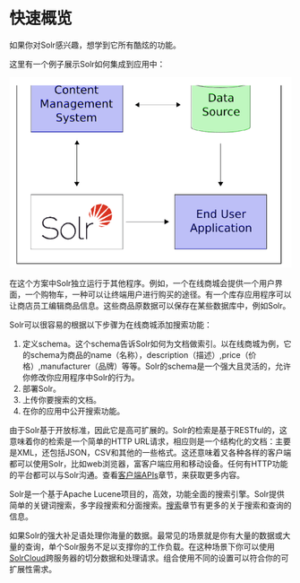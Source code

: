 # 快速概览
如果你对Solr感兴趣，想学到它所有酷炫的功能。

这里有一个例子展示Solr如何集成到应用中：

![](../../img/01-2-0.png)

在这个方案中Solr独立运行于其他程序。例如，一个在线商城会提供一个用户界面，一个购物车，一种可以让终端用户进行购买的途径。有一个库存应用程序可以让商店员工编辑商品信息。这些商品原数据可以保存在某些数据库中，例如Solr。

Solr可以很容易的根据以下步骤为在线商城添加搜索功能：
1. 定义schema。这个schema告诉Solr如何为文档做索引。以在线商城为例，它的schema为商品的name（名称），description（描述）,price（价格）,manufacturer（品牌）等等。Solr的schema是一个强大且灵活的，允许你修改你应用程序中Solr的行为。
2. 部署Solr。
3. 上传你要搜索的文档。
4. 在你的应用中公开搜索功能。

由于Solr基于开放标准，因此它是高可扩展的。Solr的检索是基于RESTful的，这意味着你的检索是一个简单的HTTP URL请求，相应则是一个结构化的文档：主要是XML，还包括JSON，CSV和其他的一些格式。这还意味着又各种各样的客户端都可以使用Solr，比如web浏览器，富客户端应用和移动设备。任何有HTTP功能的平台都可以与Solr沟通。查看[客户端APIs]()章节，来获取更多内容。

Solr是一个基于Apache Lucene项目的，高效，功能全面的搜索引擎。Solr提供简单的关键词搜索，多字段搜索和分面搜索。[搜索]()章节有更多的关于搜索和查询的信息。

如果Solr的强大补足语处理你海量的数据。最常见的场景就是你有大量的数据或大量的查询，单个Solr服务不足以支撑你的工作负载。在这种场景下你可以使用[SolrCloud]()跨服务器的切分数据和处理请求。组合使用不同的设置可以符合你的可扩展性需求。

